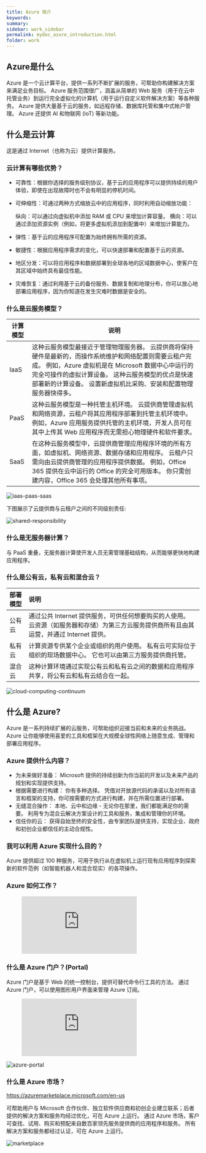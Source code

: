 ```yaml
---
title: Azure 简介
keywords:
summary: 
sidebar: work_sidebar
permalink: mydoc_azure_introduction.html
folder: work
---
```


## Azure是什么

Azure 是一个云计算平台，提供一系列不断扩展的服务，可帮助你构建解决方案来满足业务目标。 Azure 服务范围很广，涵盖从简单的 Web 服务（用于在云中托管业务）到运行完全虚拟化的计算机（用于运行自定义软件解决方案）等各种服务。 
Azure 提供大量基于云的服务，如远程存储、数据库托管和集中式帐户管理。 
Azure 还提供 AI 和物联网 (IoT) 等新功能。

## 什么是云计算

这是通过 Internet（也称为云）提供计算服务。

### 云计算有哪些优势？

* 可靠性：根据你选择的服务级别协议，基于云的应用程序可以提供持续的用户体验，即使在出现故障时也不会有明显的停机时间。

* 可伸缩性：可通过两种方式缩放云中的应用程序，同时利用自动缩放功能：

    纵向：可以通过向虚拟机中添加 RAM 或 CPU 来增加计算容量。
    横向：可以通过添加资源实例（例如，将更多虚拟机添加到配置中）来增加计算能力。

* 弹性：基于云的应用程序可配置为始终拥有所需的资源。

* 敏捷性：根据应用程序需求的变化，可以快速部署和配置基于云的资源。

* 地区分发：可以将应用程序和数据部署到全球各地的区域数据中心，使客户在其区域中始终具有最佳性能。

* 灾难恢复：通过利用基于云的备份服务、数据复制和地理分布，你可以放心地部署应用程序，因为你知道在发生灾难时数据是安全的。

### 什么是云服务模型？

| 计算模型 | 说明 |
|---|---|
| IaaS | 这种云服务模型最接近于管理物理服务器。 云提供商将保持硬件是最新的，而操作系统维护和网络配置则需要云租户完成。 例如，Azure 虚拟机是在 Microsoft 数据中心中运行的完全可操作的虚拟计算设备。 这种云服务模型的优点是快速部署新的计算设备。 设置新虚拟机比采购、安装和配置物理服务器快得多。 |
| PaaS | 这种云服务模型是一种托管主机环境。 云提供商管理虚拟机和网络资源，云租户将其应用程序部署到托管主机环境中。 例如，Azure 应用服务提供托管的主机环境，开发人员可在其中上传其 Web 应用程序而无需担心物理硬件和软件要求。|
| SaaS | 在这种云服务模型中，云提供商管理应用程序环境的所有方面，如虚拟机、网络资源、数据存储和应用程序。 云租户只需向由云提供商管理的应用程序提供数据。 例如，Office 365 提供在云中运行的 Office 的完全可用版本。 你只需创建内容，Office 365 会处理其他所有事项。|

![iaas-paas-saas](../../images/iaas-paas-saas-expanded.png)

下图展示了云提供商与云租户之间的不同级别责任:

![shared-responsibility](../../images/shared-responsibility.png)

### 什么是无服务器计算？

与 PaaS 重叠，无服务器计算使开发人员无需管理基础结构，从而能够更快地构建应用程序。 

### 什么是公有云，私有云和混合云？

| 部署模型 | 说明 |
| :------- |:---- |
| 公有云   | 通过公共 Internet 提供服务，可供任何想要购买的人使用。 云资源（如服务器和存储）为第三方云服务提供商所有且由其运营，并通过 Internet 提供。 |
| 私有云   | 计算资源专供某个企业或组织的用户使用。 私有云可实际位于组织的现场数据中心。 它也可以由第三方服务提供商托管。                              |
| 混合云   | 这种计算环境通过实现公有云和私有云之间的数据和应用程序共享，将公有云和私有云结合在一起。|

![cloud-computing-continuum](../../images/cloud-computing-continuum.png)

## 什么是 Azure?

Azure 是一系列持续扩展的云服务，可帮助组织迎接当前和未来的业务挑战。 Azure 让你能够使用喜爱的工具和框架在大规模全球性网络上随意生成、管理和部署应用程序。

### Azure 提供什么内容？

* 为未来做好准备： Microsoft 提供的持续创新为你当前的开发以及未来产品的规划和实现提供支持。
* 根据需要进行构建： 你有多种选择。 凭借对开放源代码的承诺以及对所有语言和框架的支持，你可按需要的方式进行构建，并在所需位置进行部署。
* 无缝混合操作： 本地、云中和边缘 - 无论你在那里，我们都能满足你的需要。 利用专为混合云解决方案设计的工具和服务，集成和管理你的环境。
* 信任你的云： 获得自始至终的安全性，由专家团队提供支持，实现企业、政府和初创企业都信任的主动合规性。

### 我可以利用 Azure 实现什么目的？

Azure 提供超过 100 种服务，可用于执行从在虚拟机上运行现有应用程序到探索新的软件范例（如智能机器人和混合现实）的各项操作。

### Azure 如何工作？

<figure class="video_container">
  <iframe src="https://www.microsoft.com/zh-cn/videoplayer/embed/RWlzQ6?postJsllMsg=true&autoCaptions=zh-cn" frameborder="0" allowfullscreen="true"> </iframe>
</figure>

### 什么是 Azure 门户？(Portal)

Azure 门户是基于 Web 的统一控制台，提供可替代命令行工具的方法。 通过 Azure 门户，可以使用图形用户界面来管理 Azure 订阅。

<figure class="video_container">
  <iframe src="https://www.microsoft.com/zh-cn/videoplayer/embed/RE4ICN6?postJsllMsg=true&autoCaptions=zh-cn" frameborder="0" allowfullscreen="true"> </iframe>
</figure>

![azure-portal](../../images/azure-portal.png)

### 什么是 Azure 市场？

<https://azuremarketplace.microsoft.com/en-us>

可帮助用户与 Microsoft 合作伙伴、独立软件供应商和初创企业建立联系；后者提供的解决方案和服务均经过优化，可在 Azure 上运行。 通过 Azure 市场，客户可查找、试用、购买和预配来自数百家领先服务提供商的应用程序和服务。 所有解决方案和服务都经过认证，可在 Azure 上运行。

![marketplace](../../images/marketplace.png)

